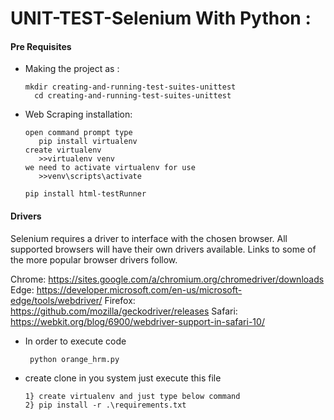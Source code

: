 # UNIT-TEST-Selenium With Python :

#### Pre Requisites

  - Making the project as :
    ```
    mkdir creating-and-running-test-suites-unittest
	  cd creating-and-running-test-suites-unittest
    ```
  - Web Scraping installation:
     ```
     open command prompt type 
        pip install virtualenv
     create virtualenv
    	>>virtualenv venv
     we need to activate virtualenv for use
    	>>venv\scripts\activate
     
    pip install html-testRunner
    ```
   
#### Drivers

Selenium requires a driver to interface with the chosen browser.
All supported browsers will have their own drivers available. Links to some of the more popular browser drivers follow.    

Chrome:	https://sites.google.com/a/chromium.org/chromedriver/downloads
Edge:	https://developer.microsoft.com/en-us/microsoft-edge/tools/webdriver/
Firefox:	https://github.com/mozilla/geckodriver/releases
Safari:	https://webkit.org/blog/6900/webdriver-support-in-safari-10/

 - In order to execute code
   ```
    python orange_hrm.py
   ```
 - create clone in you system just execute this file
  	```
	1} create virtualenv and just type below command
	2} pip install -r .\requirements.txt
	```
